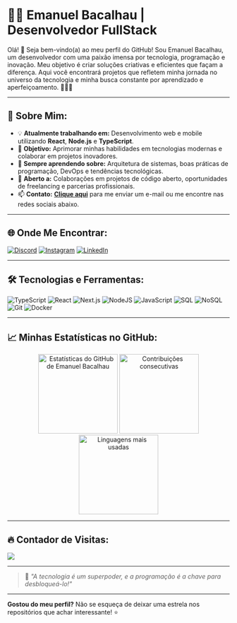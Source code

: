 # 🧑‍💻 Emanuel Bacalhau | Desenvolvedor FullStack

Olá! 👋 Seja bem-vindo(a) ao meu perfil do GitHub! Sou Emanuel Bacalhau, um desenvolvedor com uma paixão imensa por tecnologia, programação e inovação. Meu objetivo é criar soluções criativas e eficientes que façam a diferença. Aqui você encontrará projetos que refletem minha jornada no universo da tecnologia e minha busca constante por aprendizado e aperfeiçoamento. 🚀👨‍💻

---

## 🚀 Sobre Mim:
- 💡 **Atualmente trabalhando em:** Desenvolvimento web e mobile utilizando **React**, **Node.js** e **TypeScript**.
- 🎯 **Objetivo:** Aprimorar minhas habilidades em tecnologias modernas e colaborar em projetos inovadores.
- 🌱 **Sempre aprendendo sobre:** Arquitetura de sistemas, boas práticas de programação, DevOps e tendências tecnológicas.
- 🤝 **Aberto a:** Colaborações em projetos de código aberto, oportunidades de freelancing e parcerias profissionais.
- 📫 **Contato:** [**Clique aqui**](mailto:carlosemanuelbatistabacalhau@gmail.com) para me enviar um e-mail ou me encontre nas redes sociais abaixo.

---

## 🌐 Onde Me Encontrar:
[![Discord](https://img.shields.io/badge/Discord-%237289DA.svg?logo=discord&logoColor=white)](https://discord.com/users/Bacalhau#1867) 
[![Instagram](https://img.shields.io/badge/Instagram-%23E4405F.svg?logo=Instagram&logoColor=white)](https://www.instagram.com/emanuelbacalhau_) 
[![LinkedIn](https://img.shields.io/badge/LinkedIn-%230077B5.svg?logo=linkedin&logoColor=white)](www.linkedin.com/in/emanuel-bacalhau)

---

## 🛠️ Tecnologias e Ferramentas:
![TypeScript](https://img.shields.io/badge/TypeScript-%23007ACC.svg?style=for-the-badge&logo=typescript&logoColor=white) 
![React](https://img.shields.io/badge/React-%2320232a.svg?style=for-the-badge&logo=react&logoColor=%2361DAFB) 
![Next.js](https://img.shields.io/badge/Next.js-%23000000.svg?style=for-the-badge&logo=next.js&logoColor=white) 
![NodeJS](https://img.shields.io/badge/Node.js-6DA55F?style=for-the-badge&logo=node.js&logoColor=white) 
![JavaScript](https://img.shields.io/badge/JavaScript-%23323330.svg?style=for-the-badge&logo=javascript&logoColor=%23F7DF1E) 
![SQL](https://img.shields.io/badge/SQL-%2300f.svg?style=for-the-badge&logo=mysql&logoColor=white) 
![NoSQL](https://img.shields.io/badge/NoSQL-%23ea2b2b.svg?style=for-the-badge&logo=mongodb&logoColor=white) 
![Git](https://img.shields.io/badge/Git-%23F05033.svg?style=for-the-badge&logo=git&logoColor=white) 
![Docker](https://img.shields.io/badge/Docker-%232496ED.svg?style=for-the-badge&logo=docker&logoColor=white)

---

## 📈 Minhas Estatísticas no GitHub:
<div align="center">
  <img src="https://github-readme-stats.vercel.app/api?username=EmanuelBacalhau&theme=radical&hide_border=false&include_all_commits=true&count_private=true" alt="Estatísticas do GitHub de Emanuel Bacalhau" height="180em">
  <img src="https://github-readme-streak-stats.herokuapp.com/?user=EmanuelBacalhau&theme=radical&hide_border=false" alt="Contribuições consecutivas" height="180em">
</div>
<div align="center">
  <img src="https://github-readme-stats.vercel.app/api/top-langs/?username=EmanuelBacalhau&theme=radical&hide_border=false&include_all_commits=true&count_private=true&layout=compact" alt="Linguagens mais usadas" height="180em">
</div>

---

## 🔥 Contador de Visitas:
[![](https://visitcount.itsvg.in/api?id=EmanuelBacalhau&icon=5&color=6)](https://visitcount.itsvg.in)

---

> 🌟 *"A tecnologia é um superpoder, e a programação é a chave para desbloqueá-lo!"*

---

**Gostou do meu perfil?** Não se esqueça de deixar uma estrela nos repositórios que achar interessante! ⭐
